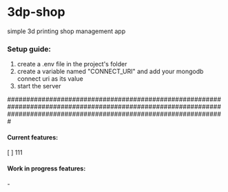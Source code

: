 # 3dp-shop
simple 3d printing shop management app


<h3>Setup guide:</h3>

1. create a .env file in the project's folder
2. create a variable named "CONNECT_URI" and add your mongodb connect uri as its value
3. start the server

#########################################################################################################################################################################
 
 <h4> Current features: </h4>    
 
 [ ] 111
 <h4> Work in progress features: </h4>    
 - 
